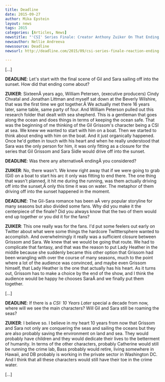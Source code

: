```yaml
---
title: Deadline
date: 2015-09-27
author: Mika Epstein
layout: news
tags: 2015
categories: [Articles, News]
newstitle: "'CSI' Series Finale: Creator Anthony Zuiker On That Ending, Deleted Scene And The Future For The Characters & Himself"
newsauthor: Nellie Andreeva  
newssource: Deadline  
newsurl: http://deadline.com/2015/09/csi-series-finale-reaction-ending-deleted-scene-future-creator-anthony-zuiker-1201553754/  

---
```


[...]

**DEADLINE**: Let's start with the final scene of Gil and Sara sailing off into the sunset. How did that ending come about?

**ZUIKER**: SixteenÂ years ago, William Petersen, (executive producers) Cindy Chvatal and Jonathan Littman and myself sat down at the Beverly Wilshire, that was the first time we got together.Â We actually met there 16 years later, same table, same party of four. And William Peterson pulled out this research folder that dealt with sea shepherd. This is a gentleman that goes along the ocean and does things in terms of keeping the ocean safe. That was the beginning of me thinking of the Gil Grissom's character being a CSI at sea. We knew we wanted to start with him on a boat. Then we started to think about ending with him on the boat. And it just organically happened. Once he'd gotten in touch with his heart and when he really understood that Sara was the only person for him, it was only fitting as a closure for the series that Gil Grissom and Sara Sidle would drive off into the sunset.

**DEADLINE**: Was there any alternativeÂ endingÂ you considered?

**ZUIKER**: No, there wasn't. We knew right away that if we were going to grab (Gil) on a boat to start his arc it only was fitting to end there. The one thing that wasn't planned, it hit me during the running, was them actually driving off into the sunset,Â only this time it was on water. The metaphor of them driving off into the sunset happened in the moment.

**DEADLINE**: The Gil-Sara romance has been aÂ very popular storyline for many seasons but also divided some fans. Why did you make it the centerpiece of the finale? Did you always know that the two of them would end up together or you did it for the fans?

**ZUIKER**: This one really was for the fans. I'd put some feelers out early on Twitter about what were some things the hardcore Twitttersphere wanted to accomplish. And overwhelmingly it really was a sufficient closure between Grissom and Sara. We knew that we would be going that route. We had to complicate that fantasy, and that was the reason to put Lady Heather in the middle because she suddenly became this other option that Grissom had been wrangling with over the course of many seasons, much to the point where a lot of the audience was convinced, and maybe even Grissom himself, that Lady Heather is the one that actually has his heart. As it turns out, Grissom has to make a choice by the end of the show, and I think the audience would be happy he chooses SaraÂ and we finally put them together.

[...]

**DEADLINE**: If there is a *CSI: 10 Years Later* special a decade from now, where will we see the main characters? Will Gil and Sara still be roaming the seas?

**ZUIKER**: I believe so. I believe in my heart 10 years from now that Grissom and Sara not only are conquering the seas and sailing the oceans but they are also probably saving the environment on land and sea. They would probably have children and they would dedicate their lives to the betterment of humanity. In terms of the other characters, probably Catherine would still be running the crime lab, Bass probably would retire, living somewhere in Hawaii, and DB probably is working in the private sector in Washington DC. And I think that all these characters would still have their toe in the crime water.

[...]  
